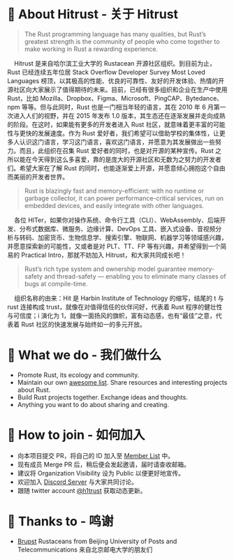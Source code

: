 # 🦀️ About Hitrust - 关于 Hitrust

> The Rust programming language has many qualities, but Rust’s greatest strength is the community of people who come together to make working in Rust a rewarding experience. 

&nbsp; &nbsp; Hitrust 是来自哈尔滨工业大学的 Rustacean 开源社区组织。到目前为止，Rust 已经连续五年位居 Stack Overflow Developer Survey Most Loved Languages 榜顶，以其极高的性能、优良的可靠性、友好的开发体验、热情的开源社区向大家展示了值得期待的未来。目前，已经有很多组织和企业在生产中使用 Rust，比如 Mozilla、Dropbox、Figma、Microsoft、PingCAP、Bytedance、npm 等等。但与此同时，Rust 也是一门相当年轻的语言，其在 2010 年 6 月第一次进入人们的视野，并在 2015 年发布 1.0 版本，其生态还在逐渐发展并走向成熟的阶段。在这时，如果能有更多的开发者进入 Rust 社区，就意味着更丰富的可能性与更快的发展速度。作为 Rust 爱好者，我们希望可以借助学校的集体性，让更多人认识这门语言，学习这门语言，喜欢这门语言，并愿意为其发展做出一些努力。而且，此组织在召集 Rust 爱好者的同时，也是对开源的某种宣传。Rust 之所以能在今天得到这么多喜爱，靠的是庞大的开源社区和无数为之努力的开发者们。希望大家在了解 Rust 的同时，也能逐渐爱上开源，并愿意倾心拥抱这个自由而美丽的开发者世界。  

> Rust is blazingly fast and memory-efficient: with no runtime or garbage collector, it can power performance-critical services, run on embedded devices, and easily integrate with other languages. 

&nbsp; &nbsp; 各位 HITer，如果你对操作系统、命令行工具（CLI）、WebAssembly、后端开发、分布式数据库、微服务、边缘计算、DevOps 工具、嵌入式设备、音视频分析与转码、加密货币、生物信息学、搜索引擎、物联网、机器学习等领域感兴趣，并愿意探索新的可能性，又或者是对 PLT、TT、FP 等有兴趣，并希望得到一个简易的 Practical Intro，那就不妨加入 Hitrust，和大家共同成长吧！  

> Rust’s rich type system and ownership model guarantee memory-safety and thread-safety — enabling you to eliminate many classes of bugs at compile-time. 

&nbsp; &nbsp; 组织名称的由来：Hit 是 Harbin Institute of Technology 的缩写，结尾的 t 与 rust 连接构成 trust，就像在对值得信任的伙伴问好，代表着 Rust 程序的健壮性与可信度；i 演化为 1，就像一面扬风的旗帜，富有动态感，也有“最佳”之意，代表着 Rust 社区的快速发展与始终如一的多元开放。

# 🌿 What we do - 我们做什么

- Promote Rust, its ecology and community. 
- Maintain our own [awesome list](https://github.com/h1trust/awesome-hit-rust). Share resources and interesting projects about Rust. 
- Build Rust projects together. Exchange ideas and thoughts.
- Anything you want to do about sharing and creating. 

# 🌸 How to join - 如何加入

- 向本项目提交 PR，将自己的 ID 加入至 [Member List](https://github.com/h1trust/about/tree/master/community/member-list.md) 中。
- 现有成员 Merge PR 后，稍后便会发起邀请，届时请查收邮箱。
- 建议将 Organization Visibility 设为 Public 以便更好地宣传。
- 欢迎加入 [Discord Server](https://discord.gg/dHJCEsC) 与大家共同讨论。 
- 跟随 twitter account [@h1trust](https://twitter.com/h1trust) 获取动态更新。

# 🌈 Thanks to - 鸣谢

- [Brupst](https://github.com/brupst) Rustaceans from Beijing University of Posts and Telecommunications 来自北京邮电大学的朋友们
